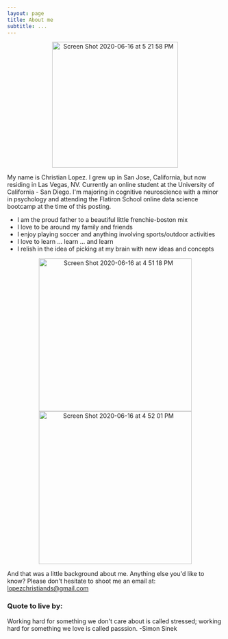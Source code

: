 ```yaml
---
layout: page
title: About me
subtitle: ...
---
```


<p align = 'center'><img width="294" alt="Screen Shot 2020-06-16 at 5 21 58 PM" src="https://user-images.githubusercontent.com/53641091/84840996-fcb83380-aff5-11ea-8f27-1a9397094c41.png">
</p>

My name is Christian Lopez. I grew up in San Jose, California, but now residing in Las Vegas, NV. Currently an online student at the University of California - San Diego. I'm majoring in cognitive neuroscience with a minor in psychology and attending the Flatiron School online data science bootcamp at the time of this posting. 

- I am the proud father to a beautiful little frenchie-boston mix 
- I love to be around my family and friends
- I enjoy playing soccer and anything involving sports/outdoor activities 
- I love to learn ... learn ... and learn 
- I relish in the idea of picking at my brain with new ideas and concepts  

<p align = 'center'>
<img width="357" alt="Screen Shot 2020-06-16 at 4 51 18 PM" src="https://user-images.githubusercontent.com/53641091/84840129-84e90980-aff3-11ea-9b35-c1eb40aa9527.png">

<img width="357" alt="Screen Shot 2020-06-16 at 4 52 01 PM" src="https://user-images.githubusercontent.com/53641091/84839501-0c357d80-aff2-11ea-9f81-c681d0e0ad18.png">
</p>

And that was a little background about me. Anything else you'd like to know? Please don't hesitate to shoot me an email at: 
[lopezchristiands@gmail.com](mailto:lopezchristiands@gmail.com)

### Quote to live by: 

Working hard for something we don't care about is called stressed; working hard for something we love is called passsion. -Simon Sinek 
